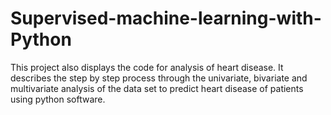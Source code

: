# Supervised-machine-learning-with-Python
This project also displays the code for analysis of heart disease. It describes the step by step process through the univariate, bivariate and multivariate analysis of the data set to predict heart disease of patients using python software.
